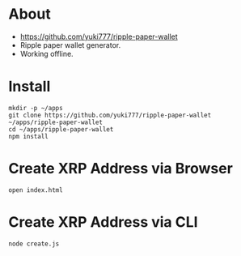 # About
- https://github.com/yuki777/ripple-paper-wallet
- Ripple paper wallet generator.
- Working offline.

# Install
```
mkdir -p ~/apps
git clone https://github.com/yuki777/ripple-paper-wallet ~/apps/ripple-paper-wallet
cd ~/apps/ripple-paper-wallet
npm install
```

# Create XRP Address via Browser
```
open index.html
```

# Create XRP Address via CLI
```
node create.js
```
